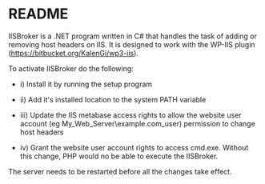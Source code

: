 # README #

IISBroker is a .NET program written in C# that handles the task of adding or removing host headers on IIS. It is designed to work with the WP-IIS plugin (https://bitbucket.org/KalenGi/wp3-iis).

To activate IISBroker do the following: 

* i) Install it by running the setup program 

* ii) Add it's installed location to the system PATH variable 

* iii) Update the IIS metabase access rights to allow the website user account (eg My_Web_Server\example.com_user) permission to change host headers 

* iv) Grant the website user account rights to access cmd.exe. Without this change, PHP would no be able to execute the IISBroker.


The server needs to be restarted before all the changes take effect.